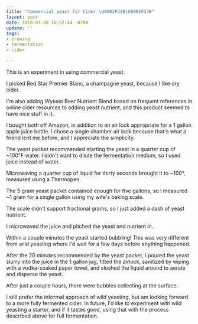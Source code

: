 ```yaml
---
title: "Commercial yeast for Cider \U0001F34E\U0001F37B"
layout: post
date: 2018-07-28 16:52:44 -0700
update: ''
tags:
- brewing
- fermentation
- cider

---
```

This is an experiment in using commercial yeast.

I picked Red Star Premier Blanc, a champagne yeast, because I like dry cider.

I'm also adding Wyeast Beer Nutrient Blend based on frequent references in online cider resources to adding yeast nutrient, and this product seemed to have nice stuff in it.

I bought both off Amazon, in addition to an air lock appropriate for a 1 gallon apple juice bottle. I chose a single chamber air lock because that's what a friend lent me before, and I appreciate the simplicity.

The yeast packet recommended starting the yeast in a quarter cup of \~100°F water. I didn't want to dilute the fermentation medium, so I used juice instead of water.

Microwaving a quarter cup of liquid for thirty seconds brought it to \~100°, measured using a Thermopen.

The 5 gram yeast packet contained enough for five gallons, so I measured \~1 gram for a single gallon using my wife's baking scale.

The scale didn't support fractional grams, so I just added a dash of yeast nutrient.

I microwaved the juice and pitched the yeast and nutrient in.

Within a couple minutes the yeast started bubbling! This was very different from wild yeasting where I'd wait for a few days before anything happened.

After the 20 minutes recommended by the yeast packet, I poured the yeast slurry into the juice in the 1 gallon jug, fitted the airlock, sanitized by wiping with a vodka-soaked paper towel, and sloshed the liquid around to aerate and disperse the yeast.

After just a couple hours, there were bubbles collecting at the surface.

I still prefer the informal approach of wild yeasting, but am looking forward to a more fully fermented cider. In future, I'd like to experiment with wild yeasting a starter, and if it tastes good, using that with the process described above for full fermentation.